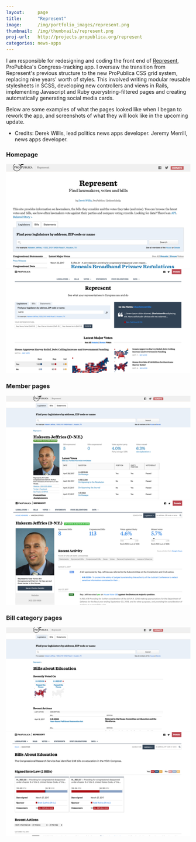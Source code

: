 ```yaml
---
layout:     page
title:      "Represent"
image:      /img/portfolio_images/represent.png
thumbnail:  /img/thumbnails/represent.png
proj-url:   http://projects.propublica.org/represent
categories: news-apps
---
```


I am responsible for redesigning and coding the front end of [Represent](http://projects.propublica.org/represent), ProPublica's Congress-tracking app. I oversaw the transition from Represent's previous structure to the new ProPublica CSS grid system, replacing nine years' worth of styles. This involved writing modular reusable stylesheets in SCSS, developing new controllers and views in Rails, implementing Javascript and Ruby querystring-filtered pages and creating automatically generating social media cards. 

Below are some examples of what the pages looked like when I began to rework the app, and screenshots of what they will look like in the upcoming update.

+   Credits: Derek Willis, lead politics news apps developer. Jeremy Merrill, news apps developer.

### Homepage

<div id='container1' class='twentytwenty-container'>
  <img src='/img/before-after/before/homepage.png'>
  <img src='/img/before-after/after/homepage.png'>
</div>

### Member pages

<div id='container2' class='twentytwenty-container'>
  <img src='/img/before-after/before/member-page.png'>
  <img src='/img/before-after/after/member-page.png'>
</div>

### Bill category pages

<div id='container3' class='twentytwenty-container'>
  <img src='/img/before-after/before/bill-category.png'>
  <img src='/img/before-after/after/bill-category.png'>
</div>
